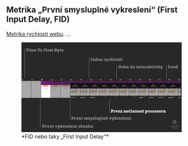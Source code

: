 ## Metrika „První smysluplné vykreslení“ (First Input Delay, FID)

[Metrika rychlosti webu](metriky-rychlosti.md). …

<figure>
<img src="../dist/images/original/metrika-fid.jpg" alt="FID">
<figcaption markdown="1">
*FID nebo taky „First Input Delay“*
</figcaption>
</figure>

